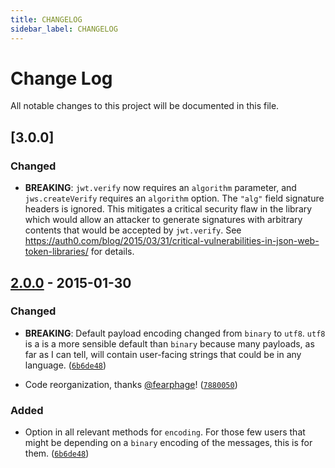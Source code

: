 ```yaml
---
title: CHANGELOG
sidebar_label: CHANGELOG
---
```

# Change Log
All notable changes to this project will be documented in this file.

## [3.0.0]
### Changed
- **BREAKING**: `jwt.verify` now requires an `algorithm` parameter, and
  `jws.createVerify` requires an `algorithm` option. The `"alg"` field
  signature headers is ignored. This mitigates a critical security flaw
  in the library which would allow an attacker to generate signatures with
  arbitrary contents that would be accepted by `jwt.verify`. See
  https://auth0.com/blog/2015/03/31/critical-vulnerabilities-in-json-web-token-libraries/
  for details.

## [2.0.0] - 2015-01-30
### Changed
- **BREAKING**: Default payload encoding changed from `binary` to
  `utf8`. `utf8` is a is a more sensible default than `binary` because
  many payloads, as far as I can tell, will contain user-facing
  strings that could be in any language. (<code>[6b6de48]</code>)

- Code reorganization, thanks [@fearphage]! (<code>[7880050]</code>)

### Added
- Option in all relevant methods for `encoding`. For those few users
  that might be depending on a `binary` encoding of the messages, this
  is for them. (<code>[6b6de48]</code>)

[unreleased]: https://github.com/brianloveswords/node-jws/compare/v2.0.0...HEAD
[2.0.0]: https://github.com/brianloveswords/node-jws/compare/v1.0.1...v2.0.0

[7880050]: https://github.com/brianloveswords/node-jws/commit/7880050
[6b6de48]: https://github.com/brianloveswords/node-jws/commit/6b6de48

[@fearphage]: https://github.com/fearphage

